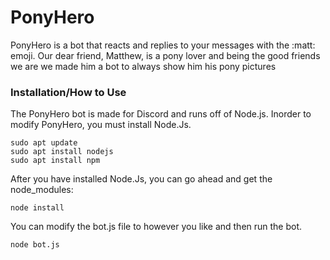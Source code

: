 # PonyHero

PonyHero is a bot that reacts and replies to your messages with the :matt: emoji. Our dear friend, Matthew, is a pony lover and being the good friends we are we made him a bot to always show him his pony pictures

### Installation/How to Use

The PonyHero bot is made for Discord and runs off of Node.js. Inorder to modify PonyHero, you must install Node.Js.
```
sudo apt update
sudo apt install nodejs
sudo apt install npm
```

After you have installed Node.Js, you can go ahead and get the node_modules:
```
node install
```

You can modify the bot.js file to however you like and then run the bot.
```
node bot.js
```
